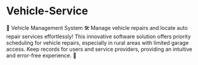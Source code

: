 # Vehicle-Service
🚗 Vehicle Management System 🛠️  Manage vehicle repairs and locate auto repair services effortlessly! This innovative software solution offers priority scheduling for vehicle repairs, especially in rural areas with limited garage access. Keep records for users and service providers, providing an intuitive and error-free experience. 💪
